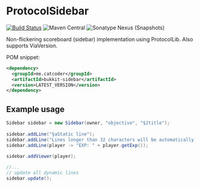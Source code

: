 # ProtocolSidebar
[![Build Status](https://travis-ci.org/CatCoderr/ProtocolSidebar.svg?branch=master)](https://travis-ci.org/CatCoderr/ProtocolSidebar) 
![Maven Central](https://img.shields.io/maven-central/v/me.catcoder/bukkit-sidebar)
![Sonatype Nexus (Snapshots)](https://img.shields.io/nexus/s/me.catcoder/bukkit-sidebar?server=https%3A%2F%2Foss.sonatype.org)

Non-flickering scoreboard (sidebar) implementation using ProtocolLib.
Also supports ViaVersion.

POM snippet:
```xml
<dependency>
  <groupId>me.catcoder</groupId>
  <artifactId>bukkit-sidebar</artifactId>
  <version>LATEST_VERSION</version>
</dependency>
```

## Example usage

```java
Sidebar sidebar = new Sidebar(owner, "objective", "§2title");
        
sidebar.addLine("§aStatic line");
sidebar.addLine("Lines longer than 32 characters will be automatically truncated if player version is < 1.13");
sidebar.addLine(player -> "EXP: " + player.getExp());

sidebar.addViewer(player);
        
//...
// update all dynamic lines 
sidebar.update();
```